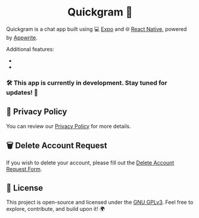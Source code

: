 <h1 align="center">Quickgram 🚀</h1>

Quickgram is a chat app built using 💻 [Expo](https://expo.dev/) and 🌐 [React Native](https://reactnative.dev/), powered by [Appwrite](https://appwrite.io/). 

Additional features:

- 
- 

### 🛠️ **This app is currently in development.** Stay tuned for updates! 🔄

## 🔐 **Privacy Policy**

You can review our [Privacy Policy](PRIVACY_POLICY.md) for more details.

## 🗑️ **Delete Account Request**

If you wish to delete your account, please fill out the [Delete Account Request Form](https://forms.gle/ARtSL35gmz1Qy3hE6).

## 📜 **License**

This project is open-source and licensed under the [GNU GPLv3](LICENSE). Feel free to explore, contribute, and build upon it! 🌍

